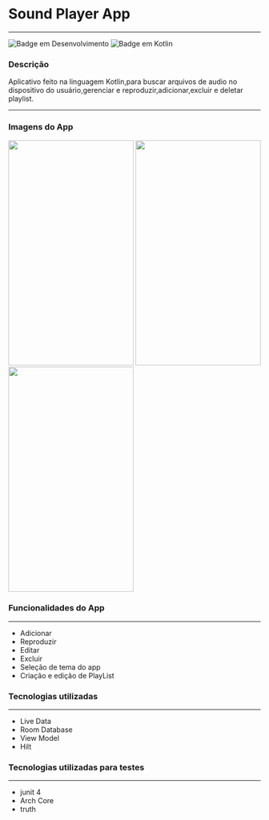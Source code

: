 
# Sound Player App
---

![Badge em Desenvolvimento](http://img.shields.io/static/v1?label=STATUS&message=EM%20DESENVOLVIMENTO&color=GREEN&style=for-the-badge)
![Badge em Kotlin](http://img.shields.io/static/v1?label=LENGUAGE&message=%20KOTLIN&color=BLUEN&style=for-the-badge)

### Descrição

<p>
  Aplicativo feito na linguagem Kotlin,para buscar arquivos de audio no dispositivo do usuário,gerenciar e reproduzir,adicionar,excluir e deletar playlist.
</p>

 ---
### Imagens do App
<img src="https://github.com/user-attachments/assets/9cb066b0-a9f1-4729-a53d-2b765fafdcfc" width="250" height="450">
<img src="https://github.com/user-attachments/assets/9846001a-554f-4aa9-9e2d-d874302916ee" width="250" height="450">
<img src="https://github.com/user-attachments/assets/360fa48c-f138-4c87-a5f6-91ced92de30f" width="250" height="450">

### Funcionalidades do App
---
 
 * Adicionar
 * Reproduzir
 * Editar
 * Excluir
 * Seleção de tema do app 
 * Criação e edição de PlayList
 
 ### Tecnologias utilizadas
 ---
 * Live Data
 * Room Database
 * View Model
 * Hilt
 
  ### Tecnologias utilizadas para testes
  ---
  * junit 4
  * Arch Core
  * truth
  
